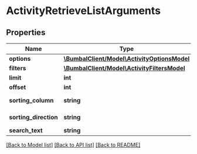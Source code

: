# ActivityRetrieveListArguments

## Properties
Name | Type | Description | Notes
------------ | ------------- | ------------- | -------------
**options** | [**\BumbalClient/Model\ActivityOptionsModel**](ActivityOptionsModel.md) |  | [optional] 
**filters** | [**\BumbalClient/Model\ActivityFiltersModel**](ActivityFiltersModel.md) |  | [optional] 
**limit** | **int** |  | [optional] 
**offset** | **int** |  | [optional] 
**sorting_column** | **string** | Sorting Column | [optional] 
**sorting_direction** | **string** | Sorting Direction | [optional] 
**search_text** | **string** |  | [optional] 

[[Back to Model list]](../README.md#documentation-for-models) [[Back to API list]](../README.md#documentation-for-api-endpoints) [[Back to README]](../README.md)



